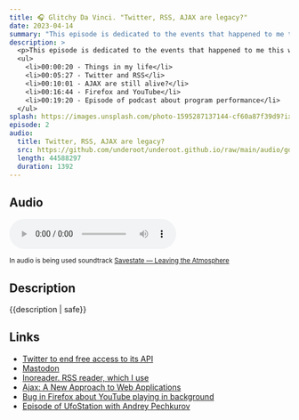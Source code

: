 ```yaml
---
title: 🎧 Glitchy Da Vinci. "Twitter, RSS, AJAX are legacy?"
date: 2023-04-14
summary: "This episode is dedicated to the events that happened to me this week: a couple of broken instruments, but at the same time a couple of good things also happened to me"
description: >
  <p>This episode is dedicated to the events that happened to me this week: my favorite RSS reader stops to read from Twitter, and Firefox stops to play YouTube in the background, but I found the interesting technical episode of another podcast and shared my thoughts about AJAX in modern Web development</p>
  <ul>
    <li>00:00:20 - Things in my life</li>
    <li>00:05:27 - Twitter and RSS</li>
    <li>00:10:01 - AJAX are still alive?</li>
    <li>00:16:44 - Firefox and YouTube</li>
    <li>00:19:20 - Episode of podcast about program performance</li>
  </ul>
splash: https://images.unsplash.com/photo-1595287137144-cf60a87f39d9?ixlib=rb-4.0.3&q=85&fm=jpg&crop=entropy&cs=srgb&dl=chris-j-davis-7ezFz2Hxd40-unsplash.jpg&w=2400
episode: 2
audio:
  title: Twitter, RSS, AJAX are legacy?
  src: https://github.com/underoot/underoot.github.io/raw/main/audio/gdv_e2.mp3
  length: 44588297
  duration: 1392
---
```


## Audio
<audio src='{{ "https://dts.podtrac.com/redirect.mp3/" + audio.src }}' controls></audio>

<small>In audio is being used soundtrack <a href="https://soundcloud.com/savestate/leaving-the-atmosphere" target="_blank">Savestate — Leaving the Atmosphere</a></small>

## Description

{{description | safe}}

## Links
<ul>
	<li><a href="https://techcrunch.com/2023/02/01/twitter-to-end-free-access-to-its-api/" target="_blank">Twitter to end free access to its API</a>
  <li><a href="https://joinmastodon.org/" target="_blank">Mastodon</a></li>
  <li><a href="https://inoreader.com/" target="_blank">Inoreader. RSS reader, which I use</a></li>
  <li><a href="https://web.archive.org/web/20150910072359/http://adaptivepath.org/ideas/ajax-new-approach-web-applications/" target="_blank">Ajax: A New Approach to Web Applications</a></li>
  <li><a href="https://bugzilla.mozilla.org/show_bug.cgi?id=1827583" target="_blank">Bug in Firefox about YouTube playing in background</a></li>
	<li><a href="https://podcast.ru/e/8IAP5EzHAgy" target="_blank">Episode of UfoStation with Andrey Pechkurov</a></li>
</ul>
